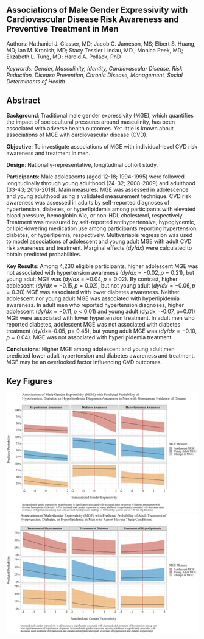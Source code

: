 ## Associations of Male Gender Expressivity with Cardiovascular Disease Risk Awareness and Preventive Treatment in Men

Authors: Nathaniel J. Glasser, MD; Jacob C. Jameson, MS; Elbert S. Huang, MD; Ian M. Kronish, MD; Stacy Tessler Lindau, MD,; Monica Peek, MD; Elizabeth L. Tung, MD; Harold A. Pollack, PhD

*Keywords: Gender, Masculinity, Identity, Cardiovascular Disease, Risk Reduction, Disease Prevention, Chronic Disease, Management, Social Determinants of Health*

## Abstract

**Background**: Traditional male gender expressivity (MGE), which quantifies the impact of sociocultural pressures around masculinity, has been associated with adverse health outcomes. Yet little is known about associations of MGE with cardiovascular disease (CVD). 

**Objective**: To investigate associations of MGE with individual-level CVD risk awareness and treatment in men.

**Design**: Nationally-representative, longitudinal cohort study.

**Participants**:  Male adolescents (aged 12-18; 1994-1995) were followed longitudinally through young adulthood (24-32; 2008-2009) and adulthood (33-43; 2016-2018).
Main measures: MGE was assessed in adolescence and young adulthood using a validated measurement technique. CVD risk awareness was assessed in adults by self-reported diagnoses of hypertension, diabetes, or hyperlipidemia among participants with elevated blood pressure, hemoglobin A1c, or non-HDL cholesterol, respectively. Treatment was measured by self-reported antihypertensive, hypoglycemic, or lipid-lowering medication use among participants reporting hypertension, diabetes, or hyperlipemia, respectively. Multivariable regression was used to model associations of adolescent and young adult MGE with adult CVD risk awareness and treatment. Marginal effects ($dy/dx$) were calculated to obtain predicted probabilities.

**Key Results**: Among 4,230 eligible participants, higher adolescent MGE was not associated with hypertension awareness ($dy/dx=-0.02, p=0.21$), but young adult MGE was ($dy/dx=-0.04, p=0.02$). By contrast, higher adolescent ($dy/dx=-0.15, p=0.02$), but not young adult ($dy/dx=-0.06, p=0.30$) MGE was associated with lower diabetes awareness. Neither adolescent nor young adult MGE was associated with hyperlipidemia awareness. In adult men who reported hypertension diagnoses, higher adolescent ($dy/dx =-0.11, p< 0.01$) and young adult (dy/dx =-0.07, p=0.01) MGE were associated with lower hypertension treatment. In adult men who reported diabetes, adolescent MGE was not associated with diabetes treatment (dy/dx=-0.05, p= 0.45), but young adult MGE was ($dy/dx =-0.10, p=0.04$). MGE was not associated with hyperlipidemia treatment. 

**Conclusions**: Higher MGE among adolescent and young adult men predicted lower adult hypertension and diabetes awareness and treatment. MGE may be an overlooked factor influencing CVD outcomes. 


## Key Figures

![](https://github.com/jacobjameson/MGE-CVD/blob/master/outputs/figures/figure.1.png)
![](https://github.com/jacobjameson/MGE-CVD/blob/master/outputs/figures/figure.2.png)

